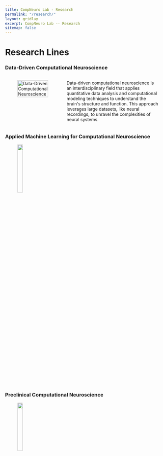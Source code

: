 ```yaml
---
title: CompNeuro Lab - Research
permalink: "/research/"
layout: gridlay
excerpt: CompNeuro Lab -- Research
sitemap: false
---
```


# Research Lines

### Data-Driven Computational Neuroscience
<div style="display: flex; align-items: flex-start;">
    <div style="flex: 0 0 20%;"><!-- Adjust the width as needed -->
        <figure>
            <img src="{{ 'images/researchpic/data_driven.png' | prepend: site.baseurl | prepend: site.url }}" alt="Data-Driven Computational Neuroscience" style="width: 100%;">
        </figure>
    </div>
    <div style="flex: 1; padding-left: 20px;"> <!-- This adds some space between the image and the text -->
        <p>Data-driven computational neuroscience is an interdisciplinary field that applies quantitative data analysis and computational modeling techniques to understand the brain's structure and function. This approach leverages large datasets, like neural recordings, to unravel the complexities of neural systems.</p>
    </div>
</div>



### Applied Machine Learning for Computational Neuroscience

<figure>
<img src="{{ site.url }}{{ site.baseurl }}/images/researchpic/machine_learning.PNG" width="20%" >
</figure>

### Preclinical Computational Neuroscience

<figure>
<img src="{{ site.url }}{{ site.baseurl }}/images/researchpic/preclinical.jpg" width="20%" >
</figure>